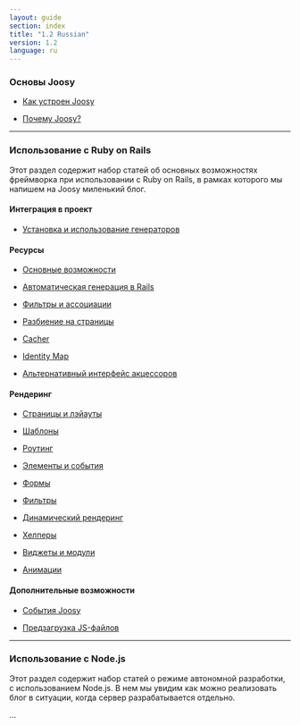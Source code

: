 ```yaml
---
layout: guide
section: index
title: "1.2 Russian"
version: 1.2
language: ru
---
```


### Основы Joosy

* [Как устроен Joosy](/guides/1.2/ru/basics/understanding-joosy.html)

* [Почему Joosy?](/guides/1.2/ru/basics/why-joosy.html)

-----------------------------

### Использование с Ruby on Rails

Этот раздел содержит набор статей об основных возможностях фреймворка при использовании с Ruby on Rails, в рамках которого мы напишем на Joosy миленький блог.

#### Интеграция в проект

* [Установка и использование генераторов](/guides/1.2/ru/rails/init.html)

#### Ресурсы

* [Основные возможности]()

* [Автоматическая генерация в Rails]()

* [Фильтры и ассоциации]()

* [Разбиение на страницы]()

* [Cacher]()

* [Identity Map]()

* [Альтернативный интерфейс акцессоров]()


#### Рендеринг

* [Страницы и лэйауты]()

* [Шаблоны]()

* [Роутинг]()

* [Элементы и события]()

* [Формы]()

* [Фильтры]()

* [Динамический рендеринг]()

* [Хелперы]()

* [Виджеты и модули]()

* [Анимации]()

#### Дополнительные возможности

* [События Joosy]()

* [Предзагрузка JS-файлов]()

-----------------------------

### Использование с Node.js

Этот раздел содержит набор статей о режиме автономной разработки, с использованием Node.js. В нем мы увидим как можно реализовать блог в ситуации, когда сервер разрабатывается отдельно.

...
